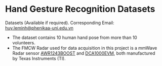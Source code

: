 # Hand Gesture Recognition Datasets

Datasets (Available if required). Corresponding Email: [huy.leminh@phenikaa-uni.edu.vn](mailto:huy.leminh@phenikaa-uni.edu.vn)



* The dataset contains 10 human hand pose from more than 10 volunteers.
* The FMCW Radar used for data acquisition in this project is a mmWave Radar sensor [AWR1243BOOST](https://www.ti.com/tool/AWR1243BOOST) and [DCA1000EVM](https://www.ti.com/tool/DCA1000EVM), both manufactured by Texas Instruments (TI). 
